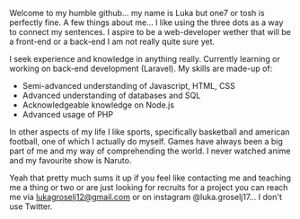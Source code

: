 Welcome to my humble github... my name is Luka but one7 or tosh is perfectly fine. A few things about me... I like using the three dots as a way to
connect my sentences. I aspire to be a web-developer wether that will be a front-end or a back-end I am not really quite sure yet.

I seek experience and knowledge in anything really. Currently learning or working on back-end development (Laravel).
My skills are made-up of:
  - Semi-advanced understanding of Javascript, HTML, CSS
  - Advanced understanding of databases and SQL
  - Acknowledgeable knowledge on Node.js
  - Advanced usage of PHP
  
In other aspects of my life I like sports, specifically basketball and american football, one of which I actually do myself. Games have always been a
big part of me and my way of comprehending the world. I never watched anime and my favourite show is Naruto.

Yeah that pretty much sums it up if you feel like contacting me and teaching me a thing or two or are just looking for recruits for a project you can reach me
via lukagroselj12@gmail.com or on instagram @luka.groselj17... I don't use Twitter.
